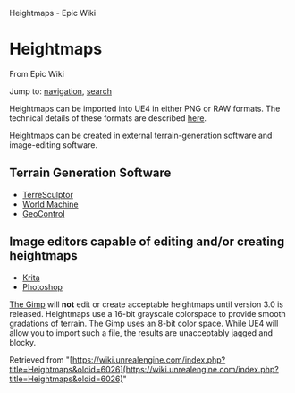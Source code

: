 Heightmaps - Epic Wiki             

Heightmaps
==========

From Epic Wiki

Jump to: [navigation](#mw-navigation), [search](#p-search)

Heightmaps can be imported into UE4 in either PNG or RAW formats. The technical details of these formats are described [here](https://docs.unrealengine.com/latest/INT/Engine/Landscape/Creation/index.html#heightmapformat).

Heightmaps can be created in external terrain-generation software and image-editing software.

Terrain Generation Software
---------------------------

*   [TerreSculptor](http://www.lilchips.com/hmesalpha.htm)
*   [World Machine](http://www.world-machine.com/)
*   [GeoControl](http://www.cajomi.de/GeoControl/geocontrol2_features.htm)

  

Image editors capable of editing and/or creating heightmaps
-----------------------------------------------------------

*   [Krita](http://krita.org/index.php)
*   [Photoshop](http://www.adobe.com/products/photoshop.html)

[The Gimp](http://www.gimp.org/) will **not** edit or create acceptable heightmaps until version 3.0 is released. Heightmaps use a 16-bit grayscale colorspace to provide smooth gradations of terrain. The Gimp uses an 8-bit color space. While UE4 will allow you to import such a file, the results are unacceptably jagged and blocky.

Retrieved from "[https://wiki.unrealengine.com/index.php?title=Heightmaps&oldid=6026](https://wiki.unrealengine.com/index.php?title=Heightmaps&oldid=6026)"